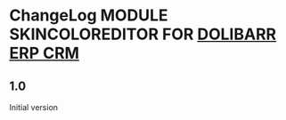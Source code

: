 # ChangeLog MODULE SKINCOLOREDITOR FOR <a href="https://www.dolibarr.org">DOLIBARR ERP CRM</a>


## 1.0

Initial version
